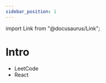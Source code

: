 ```yaml
---
sidebar_position: 1
---
```


import Link from "@docusaurus/Link";

# Intro

- <Link to="/docs/LeetCode/LeetCode 1.Two Sum">LeetCode</Link>
- <Link to="/docs/React/aaa">React</Link>
